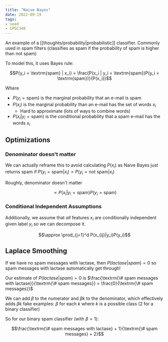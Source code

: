 ```yaml
---
title: "Naive Bayes"
date: 2022-09-19
tags:
- seed
- CPSC340
---
```


An example of a [[thoughts/probability|probabilistic]] classifier. Commonly used in spam filters (classifies as spam if the probability of spam is higher than not spam)

To model this, it uses Bayes rule:

$$P(y_i = \textrm{spam} | x_i) = \frac{P(x_i | y_i = \textrm{spam})P(y_i = \textrm{spam})}{P(x_i)}$$

Where
- $P(y_i = \textrm{spam})$ is the marginal probability that an e-mail is spam
- $P(x_i)$ is the marginal probability than an e-mail has the set of words $x_i$
	- Hard to approximate (lots of ways to combine words)
- $P(x_i | y_i = \textrm{spam})$ is the conditional probability that a spam e-mail has the words $x_i$

## Optimizations
### Denominator doesn't matter
We can actually reframe this to avoid calculating $P(x_i)$ as Naive Bayes just returns spam if $P(y_i = \textrm{spam} | x_i) > P(y_i = \textrm{not spam} | x_i)$

Roughly, denominator doesn't matter

$$\propto P(x_i | y_i = \textrm{spam})P(y_i = \textrm{spam})$$

### Conditional Independent Assumptions
Additionally, we assume that *all* features $x_i$ are conditionally independent given label $y_i$ so we can decompose it.

$$\approx \prod_{j=1}^d P(x_{ij}|y_i)P(y_i)$$

## Laplace Smoothing
If we have no spam messages with lactase, then $P(lactase | spam) = 0$ so spam messages with lactase automatically get through!

Our estimate of $P(lactase | spam) = 0$ is $\frac{\textrm{\# spam messages with lactase}}{\textrm{\# spam messages}} = \frac{0}{\textrm{\# spam messages}}$

We can add $\beta$ to the numerator and $\beta k$ to the denominator, which effectively adds $\beta k$ fake examples: $\beta$ for each $k$ where $k$ is a possible class (2 for a binary classifier)

So for our binary spam classifier (with $\beta = 1$):

$$\frac{\textrm{\# spam messages with lactase} + 1}{\textrm{\# spam messages} + 2}$$